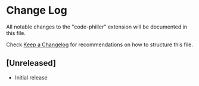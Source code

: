 # Change Log

All notable changes to the "code-philler" extension will be documented in this file.

Check [Keep a Changelog](http://keepachangelog.com/) for recommendations on how to structure this file.

## [Unreleased]

- Initial release